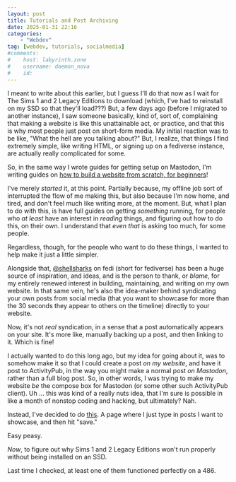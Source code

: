 ```yaml
---
layout: post
title: Tutorials and Post Archiving
date: 2025-01-31 22:16
categories:
    - "Webdev"
tag: [webdev, tutorials, socialmedia]
#comments:
#    host: labyrinth.zone
#    username: daemon_nova
#    id: 
---
```

I meant to write about this earlier, but I guess I'll do that now as I wait for The Sims 1 and 2 Legacy Editions to download (which, I've had to reinstall on my SSD so that they'll load???) But, a few days ago (before I migrated to another instance), I saw someone basically, kind of, sort of, complaining that making a website is like this unattainable act, or practice, and that this is why most people just post on short-form media. My initial reaction was to be like, "What the hell are you talking about?" But, I realize, that things I find extremely simple, like writing HTML, or signing up on a fediverse instance, are actually really complicated for some.

So, in the same way I wrote guides for getting setup on Mastodon, I'm writing guides on <a class="page-link" href="/pages/webdev/">how to build a website from scratch, for beginners</a>!

I've merely *started* it, at this point. Partially because, my offline job sort of interrupted the flow of me making this, but also because I'm now home, and tired, and don't feel much like writing more, at the moment. But, what I plan to do with this, is have full guides on getting *something* running, for people who *at least* have an interest in *reading* things, and figuring out how to do this, on their own. I understand that *even that* is asking too much, for some people.

Regardless, though, for the people who want to do these things, I wanted to help make it just a little simpler.

Alongside that, <a href="https://malici.ous.computer/@shellsharks" target="_blank">@shellsharks</a> on fedi (short for fediverse) has been a huge source of inspiration, and ideas, and is the person to thank, or *blame*, for my entirely renewed interest in building, maintaining, and writing on my own website. In that same vein, he's also the idea-maker behind syndicating your own posts from social media (that you want to showcase for more than the 30 seconds they appear to others on the timeline) directly to your website.

Now, it's not *real* syndication, in a sense that a post automatically appears on your site. It's more like, manually backing up a post, and then linking to it. Which is fine!

I actually wanted to do this long ago, but my idea for going about it, was to somehow make it so that I could create a post *on my website*, and have it post to ActivityPub, in the way you might make a normal post *on Mastodon*, rather than a full blog post. So, in other words, I was trying to make my website *be* the compose box for Mastodon (or some other such ActivityPub client). Uh ... this was kind of a really nuts idea, that I'm sure is possible in like a month of nonstop coding and hacking, but ultimately? Nah.

Instead, I've decided to do <a class="page-link" href="/pages/notes/">this</a>. A page where I just type in posts I want to showcase, and then hit "save."

Easy peasy.

*Now*, to figure out why Sims 1 and 2 Legacy Editions won't run properly without being installed on an SSD.

Last time I checked, at least one of them functioned perfectly on a 486.
